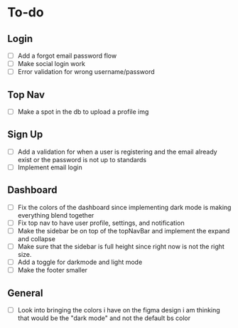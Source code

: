 # To-do

## Login
- [ ] Add a forgot email password flow
- [ ] Make social login work
- [ ] Error validation for wrong username/password

## Top Nav
- [ ] Make a spot in the db to upload a profile img

## Sign Up
- [ ] Add a validation for when a user is registering and the email already exist or the password is not up to standards
- [ ] Implement email login

## Dashboard
- [ ] Fix the colors of the dashboard since implementing dark mode is making everything blend together
- [ ] Fix top nav to have user profile, settings, and notification
- [ ] Make the sidebar be on top of the topNavBar and implement the expand and collapse
- [ ] Make sure that the sidebar is full height since right now is not the right size. 
- [ ] Add a toggle for darkmode and light mode
- [ ] Make the footer smaller

## General
- [ ] Look into bringing the colors i have on the figma design i am thinking that would be the "dark mode" and not the default bs color
